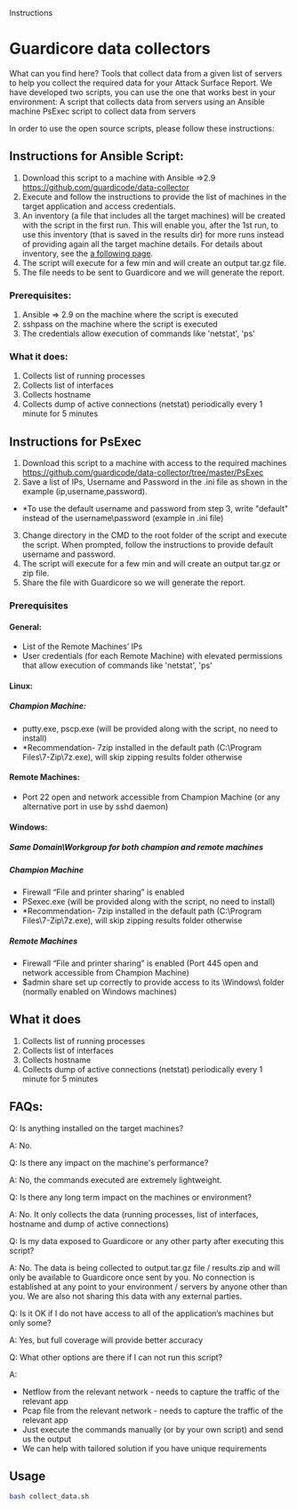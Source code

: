 
Instructions
# Guardicore data collectors 
 
What can you find here? 
Tools that collect data from a given list of servers to help you collect the required data for your Attack Surface Report. We have developed two scripts, you can use the one that works best in your environment: 
A script that collects data from servers using an Ansible machine
PsExec script to collect data from servers 
 
In order to use the open source scripts, please follow these instructions: 

## Instructions for Ansible Script:

1. Download this script to a machine with Ansible =>2.9 
    https://github.com/guardicode/data-collector
2. Execute and follow the instructions to provide the list of machines in the target application and access credentials. 
3. An inventory (a file that includes all the target machines) will be created with the script in the first run. This will enable you, after the 1st run, to use this inventory (that is saved in the results dir) for more runs instead of providing again all the target machine details. For details about inventory, see the [a following page](https://docs.ansible.com/ansible/latest/user_guide/intro_inventory.html).
4. The script will execute for a few min and will create an output tar.gz file.
5. The file needs to be sent to Guardicore and we will generate the report. 


### Prerequisites:

1. Ansible => 2.9 on the machine where the script is executed
2. sshpass on the machine where the script is executed
3. The credentials allow execution of commands like 'netstat', 'ps'


### What it does:

1. Collects list of running processes
2. Collects list of interfaces
3. Collects hostname
4. Collects dump of active connections (netstat) periodically every 1 minute for 5 minutes

## Instructions for PsExec

1. Download this script to a machine with access to the required machines  https://github.com/guardicode/data-collector/tree/master/PsExec
2. Save a list of IPs, Username and Password in the .ini file as shown in the example (ip,username,password).
- *To use the default username and password from step 3, write "default" instead of the username\password (example in .ini file)
3. Change directory in the CMD to the root folder of the script and execute the script. When prompted, follow the instructions to provide default username and password. 
4. The script will execute for a few min and will create an output tar.gz or zip file.
5. Share the file with Guardicore so we will generate the report. 

### Prerequisites
#### General:
- List of the Remote Machines’ IPs
- User credentials (for each Remote Machine) with elevated permissions that allow execution of commands like 'netstat', 'ps'

#### Linux:
##### Champion Machine:
- putty.exe, pscp.exe (will be provided along with the script, no need to install)
- *Recommendation- 7zip installed in the default path (C:\Program Files\7-Zip\7z.exe), will skip zipping results folder otherwise
#### Remote Machines:
- Port 22 open and network accessible from Champion Machine (or any alternative port in use by sshd daemon)

#### Windows:
##### Same Domain\Workgroup for both champion and remote machines
##### Champion Machine
- Firewall “File and printer sharing” is enabled
- PSexec.exe (will be provided along with the script, no need to install)
- *Recommendation- 7zip installed in the default path (C:\Program Files\7-Zip\7z.exe), will skip zipping results folder otherwise
##### Remote Machines
- Firewall “File and printer sharing” is enabled (Port 445 open and network accessible from Champion Machine)
- $admin share set up correctly to provide access to its \Windows\ folder (normally enabled on Windows machines)

## What it does
1. Collects list of running processes
2. Collects list of interfaces
3. Collects hostname
4. Collects dump of active connections (netstat) periodically every 1 minute for 5 minutes


## FAQs:

 Q: Is anything installed on the target machines? 
 
 A: No.
 

Q: Is there any impact on the machine's performance? 

A: No, the commands executed are extremely lightweight.


Q: Is there any long term impact on the machines or environment? 

A: No. It only collects the data (running processes, list of interfaces, hostname and dump of active connections)

Q: Is my data exposed to Guardicore or any other party after executing this script? 

A: No. The data is being collected to output.tar.gz file / results.zip and will only be available to Guardicore once sent by you. No connection is established at any point to your environment / servers by anyone other than you.  We are also not sharing this data with any external parties. 

Q: Is it OK if I do not have access to all of the application’s machines but only some? 

A: Yes, but full coverage will provide better accuracy

Q: What other options are there if I can not run this script? 

A:   

- Netflow from the relevant network - needs to capture the traffic of the relevant app
- Pcap file from the relevant network - needs to capture the traffic of the relevant app
- Just execute the commands manually (or by your own script) and send us the output 
- We can help with tailored solution if you have unique requirements 


## Usage

```bash
bash collect_data.sh
```



